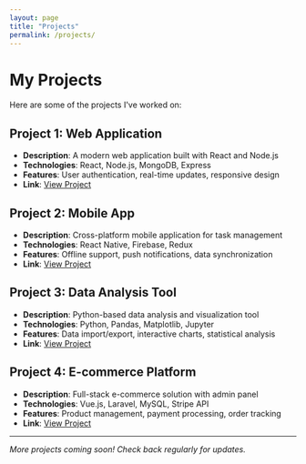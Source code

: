 ```yaml
---
layout: page
title: "Projects"
permalink: /projects/
---
```


# My Projects

Here are some of the projects I've worked on:

## Project 1: Web Application
- **Description**: A modern web application built with React and Node.js
- **Technologies**: React, Node.js, MongoDB, Express
- **Features**: User authentication, real-time updates, responsive design
- **Link**: [View Project](https://github.com/cloudstreamsystems/project1)

## Project 2: Mobile App
- **Description**: Cross-platform mobile application for task management
- **Technologies**: React Native, Firebase, Redux
- **Features**: Offline support, push notifications, data synchronization
- **Link**: [View Project](https://github.com/cloudstreamsystems/project2)

## Project 3: Data Analysis Tool
- **Description**: Python-based data analysis and visualization tool
- **Technologies**: Python, Pandas, Matplotlib, Jupyter
- **Features**: Data import/export, interactive charts, statistical analysis
- **Link**: [View Project](https://github.com/cloudstreamsystems/project3)

## Project 4: E-commerce Platform
- **Description**: Full-stack e-commerce solution with admin panel
- **Technologies**: Vue.js, Laravel, MySQL, Stripe API
- **Features**: Product management, payment processing, order tracking
- **Link**: [View Project](https://github.com/cloudstreamsystems/project4)

---

*More projects coming soon! Check back regularly for updates.*
